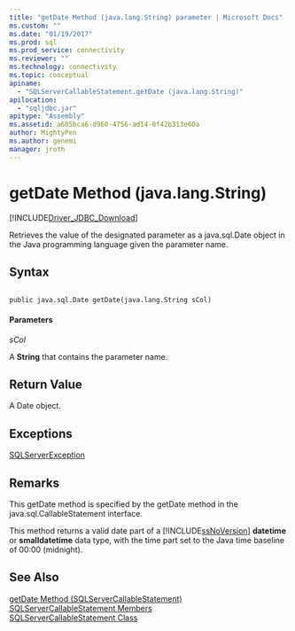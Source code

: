 ```yaml
---
title: "getDate Method (java.lang.String) parameter | Microsoft Docs"
ms.custom: ""
ms.date: "01/19/2017"
ms.prod: sql
ms.prod_service: connectivity
ms.reviewer: ""
ms.technology: connectivity
ms.topic: conceptual
apiname: 
  - "SQLServerCallableStatement.getDate (java.lang.String)"
apilocation: 
  - "sqljdbc.jar"
apitype: "Assembly"
ms.assetid: a605bca6-d960-4756-ad14-0f42b313e60a
author: MightyPen
ms.author: genemi
manager: jroth
---
```

# getDate Method (java.lang.String)
[!INCLUDE[Driver_JDBC_Download](../../../includes/driver_jdbc_download.md)]

  Retrieves the value of the designated parameter as a java.sql.Date object in the Java programming language given the parameter name.  
  
## Syntax  
  
```  
  
public java.sql.Date getDate(java.lang.String sCol)  
```  
  
#### Parameters  
 *sCol*  
  
 A **String** that contains the parameter name.  
  
## Return Value  
 A Date object.  
  
## Exceptions  
 [SQLServerException](../../../connect/jdbc/reference/sqlserverexception-class.md)  
  
## Remarks  
 This getDate method is specified by the getDate method in the java.sql.CallableStatement interface.  
  
 This method returns a valid date part of a [!INCLUDE[ssNoVersion](../../../includes/ssnoversion-md.md)] **datetime** or **smalldatetime** data type, with the time part set to the Java time baseline of 00:00 (midnight).  
  
## See Also  
 [getDate Method &#40;SQLServerCallableStatement&#41;](../../../connect/jdbc/reference/getdate-method-sqlservercallablestatement.md)   
 [SQLServerCallableStatement Members](../../../connect/jdbc/reference/sqlservercallablestatement-members.md)   
 [SQLServerCallableStatement Class](../../../connect/jdbc/reference/sqlservercallablestatement-class.md)  
  
  
